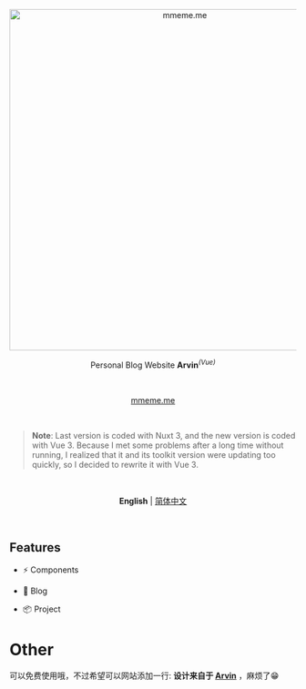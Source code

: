 <p align='center'>
  <img src='./public/mmeme.gif' alt='mmeme.me' width='600'/>
</p>

<p align='center'>
 Personal Blog Website <b>Arvin</b><sup><em>(Vue)</em></sup><br>
</p>

<br>

<p align='center'>
<a href="https://vitesse.netlify.app/">mmeme.me</a>
</p>

<br>

> **Note**: Last version is coded with Nuxt 3, and the new version is coded with Vue 3. Because I met some problems after a long time without running, I realized that it and its toolkit version were updating too quickly, so I decided to rewrite it with Vue 3.

<br>

<p align='center'>
<b>English</b> | <a href="https://github.com/pinky-pig/arvin/blob/main/README.zh-CN.md">简体中文</a>
</p>

<br>

## Features

- ⚡️ Components

- 📑 Blog

- 📦 Project

# Other

可以免费使用哦，不过希望可以网站添加一行: **设计来自于 [Arvin](https://github.com/pinky-pig/arvin/)** ，麻烦了😁
